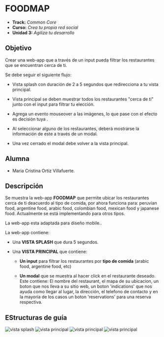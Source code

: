 # FOODMAP

* **Track:** _Common Core_
* **Curso:** _Crea tu propia red social_
* **Unidad 3:** _Agiliza tu desarrollo_


## Objetivo

Crear una web-app que a través de un input pueda filtrar los restaurantes que se encuentran cerca de ti.

Se debe seguir el siguiente flujo:

* Vista splash con duración de 2 a 5 segundos que redirecciona a tu vista principal.

* Vista principal se deben muestrar todos los restaurantes "cerca de ti" junto con el input para filtrar tu elección.

* Agrega un evento mouseover a las imágenes, lo que pase con el efecto es decisión tuya .

* Al seleccionar alguno de los restaurantes, deberá mostrarse la información de este a través de un modal.

* Una vez cerrado el modal debe volver a la vista principal.

## Alumna

* Maria Cristina Ortiz Villafuerte.


## Descripción

Se muestra la web-app **FOODMAP** que permite ubicar los restaurantes cerca de ti deacuerdo al tipo de comida, por ahora funciona para: peruvian food, argentine food, arabic food, colombian food, mexican food y japanese food. Actualmente se está implementando para otros tipos.

La web-app esta adaptada para diseño mobile..

La web-app contiene:

* Una **VISTA SPLASH** que dura 5 segundos.

* Una **VISTA PRINCIPAL** que contiene:

     * **Un input** para filtrar los restaurantes por **tipo de comida** (arabic food, argentine food, etc)

     * **Un modal** que se muestra al hacer click en el restaurante deseado. Este contiene: El nombre del restaurant, el mapa de su ubicacion, un boton que nos lleva a su sitio web, un boton 'indications' que nos ayuda como llegar al lugar, la dirección, el telefono de contacto y en la mayoría de los casos un boton 'reservations' para una reserva respectiva.

## EStructuras de guía

![vista splash](assets/docs/img1.jpg)
![vista principal](assets/docs/img2.jpg)
![vista principal](assets/docs/img3.jpg)
![vista principal](assets/docs/im4.jpg)
